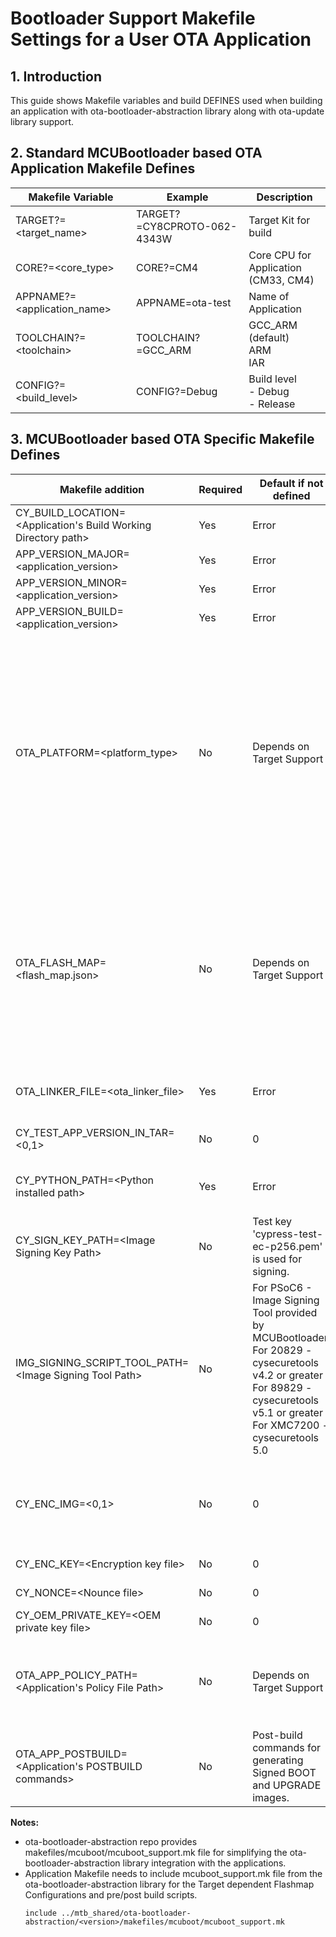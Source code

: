 # Bootloader Support Makefile Settings for a User OTA Application

## 1. Introduction

This guide shows Makefile variables and build DEFINES used when building an application with ota-bootloader-abstraction library along with ota-update library support.


## 2. Standard MCUBootloader based OTA Application Makefile Defines


| Makefile Variable | Example | Description |
| ----------------- | ------- | ----------- |
| TARGET?=\<target_name\> | TARGET?=CY8CPROTO-062-4343W | Target Kit for build |
| CORE?=\<core_type\> | CORE?=CM4 | Core CPU for Application<br>(CM33, CM4) |
| APPNAME?=\<application_name\> | APPNAME=ota-test | Name of Application |
| TOOLCHAIN?=\<toolchain\> | TOOLCHAIN?=GCC_ARM | GCC_ARM (default)<br>ARM<br> IAR |
| CONFIG?=\<build_level\> | CONFIG?=Debug | Build level<br>- Debug<br>- Release |

## 3. MCUBootloader based OTA Specific Makefile Defines

| Makefile addition | Required | Default if not defined | Description |
| ----------------- | -------- | ---------------------- | ----------- |
| CY_BUILD_LOCATION=\<Application's Build Working Directory path\> | Yes | Error | Required by flashmap.py for setting output directory for use in sign_script.bash script. |
| APP_VERSION_MAJOR=\<application_version\> | Yes | Error | Application Major version number  X.y.z|
| APP_VERSION_MINOR=\<application_version\> | Yes | Error | Application Minor version number  x.Y.z|
| APP_VERSION_BUILD=\<application_version\> | Yes | Error | Application Build version number x.y.Z |
| OTA_PLATFORM=<platform_type> | No | Depends on Target Support | <platform_type> must be one of:<br>XMC7200 - ex: KIT_XMC72_EVK<br>CYW20829 - ex: CYW920829-KEYBOARD and CYW920829-MOUSE<br>CYW89829 - ex: CYW989829M2EVB-01<br>PSOC_062_512K - ex: CY8CPROTO-062S3-4343W<br>PSOC_062_1M - ex: CY8CKIT-062-BLE<br>PSOC_062_2M    - ex: CY8CPROTO-062-4343W CY8CEVAL-062S2-LAI-4373M2 CY8CEVAL-062S2-CYW943439M2IPA1 CY8CEVAL-062S2-CYW955513SDM2WLIPA CY8CKIT-062S2-43012 <br>PSOC_063_1M - ex: CY8CPROTO-063-BLE<br>PSOC_064_2M    - ex: CY8CKIT-064B0S2-4343W <br>Default value is set for officially supported kits. For reference kit value should be set. |
| OTA_FLASH_MAP=<flash_map.json> | No | Depends on Target Support | Default flash_maps are available [here](./../../configs/COMPONENT_MCUBOOT/flashmap) for supported targets.<br>If this makefile entry is empty then ota-bootloader-abstraction library uses target default flash map for generating flashmap.mk.<br>JSON file passed to flashmap.py that generates flashmap.mk.<br>For XMC7200, new flashmap format is used and it is parsed using flashmap_xmc.py.<br>The JSON file defines:<br>- Internal / external flash usage<br>- Flash area location and sizes<br>- Number of images / slots<br>- XIP (from external flash) if defined |
| OTA_LINKER_FILE=<ota_linker_file> | Yes | Error | Based on selected target, Create OTA linker file for XIP or Non XIP mode. <br> Template linkers for supported platforms are available [here](./../../template_linkers/COMPONENT_MCUBOOT/). |
| CY_TEST_APP_VERSION_IN_TAR=\<0,1\> | No | 0 | Set to 1 to enable checking application version in TAR file in OTA library when updating using a TAR file. |
| CY_PYTHON_PATH=\<Python installed path\> | Yes | Error | MCUBootloader based OTA Pre-build and Post-build scripts uses python.<br>Users is expected to use this Makefile entry to provide Python path. |
| CY_SIGN_KEY_PATH=\<Image Signing Key Path\> | No | Test key 'cypress-test-ec-p256.pem' is used for signing. | MCUBootloader uses the default key for validating images.<br>Users can use this Makefile entry to use their own key for signing BOOT/UPGRADE images. |
| IMG_SIGNING_SCRIPT_TOOL_PATH=\<Image Signing Tool Path\> | No | For PSoC6 - Image Signing Tool provided by MCUBootloader.<br>For 20829 - cysecuretools v4.2 or greater <br>For 89829 - cysecuretools v5.1 or greater <br>For XMC7200 - cysecuretools 5.0 | Users can use this Makefile entry to use a tool of their choice for signing update images.<br>If this makefile entry is empty, ota-bootloader-abstraction library uses the default Image signing tools depending on the Target device. |
| CY_ENC_IMG=\<0,1\> | No | 0 | When using the default POSTBUILD scripts of the ota-bootloader-abstraction library, setting it to 1 will generate encrypted OTA BOOT image <Application_Name>.encrypted.bin and OTA UPGRADE image <Application_Name>.upgrade_encrypted.bin. |
| CY_ENC_KEY=\<Encryption key file\> | No | 0 | This is mandatory only if CY_ENC_IMG is set to 1. |
| CY_NONCE=\<Nounce file\> | No | 0 | This is mandatory only if CY_ENC_IMG is set to 1. |
| CY_OEM_PRIVATE_KEY=\<OEM private key file\> | No | 0 | To authenticate/sign OTA images using OEM private keys. |
| OTA_APP_POLICY_PATH=\<Application's Policy File Path\> | No | Depends on Target Support | User needs to define this Makefile entry to provide the policy file path for 20829 and 89829 devices which use cysecuretools for signing update images.<br>Refer to [MCUBoot App Readme](./MCUBOOT_APP_README.md).<br>This is not required for PSoC6 non-secure devices.  |
| OTA_APP_POSTBUILD=\<Application's POSTBUILD commands\> | No | Post-build commands for generating Signed BOOT and UPGRADE images. | Users can use this Makefile entry to provide their own post-build commands.<br>If this makefile entry is empty, the ota-bootloader-abstraction library uses the default POSTBUILD commands which create signed BOOT and UPGRADE images.|

<b>Notes:</b>
- ota-bootloader-abstraction repo provides makefiles/mcuboot/mcuboot_support.mk file for simplifying the ota-bootloader-abstraction library integration with the applications.
- Application Makefile needs to include mcuboot_support.mk file from the ota-bootloader-abstraction library for the Target dependent Flashmap Configurations and pre/post build scripts.
    ```
	include ../mtb_shared/ota-bootloader-abstraction/<version>/makefiles/mcuboot/mcuboot_support.mk
    ```
